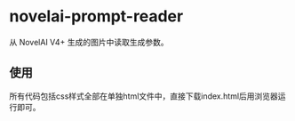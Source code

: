 # novelai-prompt-reader

从 NovelAI V4+ 生成的图片中读取生成参数。

## 使用

所有代码包括css样式全部在单独html文件中，直接下载index.html后用浏览器运行即可。